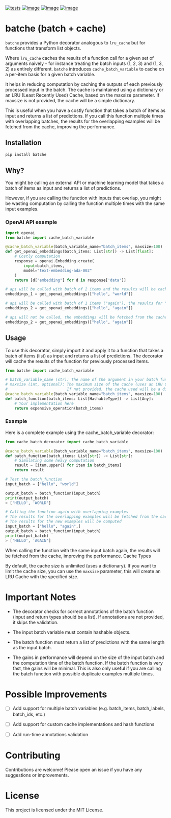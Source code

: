 

[![tests](https://github.com/gautierdag/batche/actions/workflows/test.yml/badge.svg)](https://github.com/gautierdag/batche/actions/workflows/test.yml)
[![image](https://img.shields.io/pypi/v/batche.svg)](https://pypi.python.org/pypi/batche)
[![image](https://img.shields.io/pypi/l/batche.svg)](https://pypi.python.org/pypi/batche)
[![image](https://img.shields.io/pypi/pyversions/batche.svg)](https://pypi.python.org/pypi/batche)

# batche (batch + cache)

`batche` provides a Python decorator analogous to `lru_cache` but for functions that transform list objects.

Where `lru_cache` caches the results of a function call for a given set of arguments naively - for instance treating the batch inputs (1, 2, 3) and (1, 3, 2) as entirely different.
`batche` introduces `cache_batch_variable` to cache on a per-item basis for a given batch variable.

It helps in reducing computation by caching the outputs of each previously processed input in the batch. The cache is maintained using a dictionary or an LRU (Least Recently Used) Cache, based on the maxsize parameter. If maxsize is not provided, the cache will be a simple dictionary.

This is useful when you have a costly function that takes a batch of items as input and returns a list of predictions. If you call this function multiple times with overlapping batches, the results for the overlapping examples will be fetched from the cache, improving the performance.

## Installation

```bash
pip install batche
```

## Why?

You might be calling an external API or machine learning model that takes a batch of items as input and returns a list of predictions.

However, if you are calling the function with inputs that overlap, you might be wasting computation by calling the function multiple times with the same input examples.


### OpenAI API example

```python
import openai
from batche import cache_batch_variable

@cache_batch_variable(batch_variable_name="batch_items", maxsize=100)
def get_openai_embeddings(batch_items: List[str]) -> List[float]:
    # Costly computation
    response = openai.Embedding.create(
        input=batch_items,
        model="text-embedding-ada-002"
    )
    return [d["embedding"] for d in response['data']]

# api will be called with batch of 2 items and the results will be cached
embeddings_1 = get_openai_embeddings(["hello", "world"])

# api will be called with batch of 1 items ("again"), the results for "hello" will be fetched from the cache
embeddings_2 = get_openai_embeddings(["hello", "again"])

# api will not be called, the embeddings will be fetched from the cache
embeddings_2 = get_openai_embeddings(["hello", "again"])

```


## Usage

To use this decorator, simply import it and apply it to a function that takes a batch of items (list) as input and returns a list of predictions. The decorator will cache the results of the function for previously processed items.

```python
from batche import cache_batch_variable

# batch_variable_name (str): The name of the argument in your batch function that holds the input batch list. This is a required parameter.
# maxsize (int, optional): The maximum size of the cache (uses an LRU Cache).
#                          If not provided, the cache used will be a dict.
@cache_batch_variable(batch_variable_name="batch_items", maxsize=100)
def batch_function(batch_items: List[HashableType]) -> List[Any]:
    # Your implementation here
    return expensive_operation(batch_items)
```


### Example

Here is a complete example using the cache_batch_variable decorator:

```python
from cache_batch_decorator import cache_batch_variable

@cache_batch_variable(batch_variable_name="batch_items", maxsize=100)
def batch_function(batch_items: List[str]) -> List[str]:
    # Simulating some heavy computation
    result = [item.upper() for item in batch_items]
    return result

# Test the batch_function
input_batch = ["hello", "world"]

output_batch = batch_function(input_batch)
print(output_batch)
> ['HELLO', 'WORLD']

# Calling the function again with overlapping examples
# The results for the overlapping examples will be fetched from the cache
# The results for the new examples will be computed
input_batch = ["hello", "again",]
output_batch = batch_function(input_batch)
print(output_batch)
> ['HELLO', 'AGAIN']
```

When calling the function with the same input batch again, the results will be fetched from the cache, improving the performance.
Cache Types

By default, the cache size is unlimited (uses a dictionary). If you want to limit the cache size, you can use the `maxsize` parameter, this will create an LRU Cache with the specified size.


# Important Notes

- The decorator checks for correct annotations of the batch function (input and return types should be a list). If annotations are not provided, it skips the validation.

- The input batch variable must contain hashable objects.

- The batch function must return a list of predictions with the same length as the input batch.

- The gains in performance will depend on the size of the input batch and the computation time of the batch function. If the batch function is very fast, the gains will be minimal. This is also only useful if you are calling the batch function with possible duplicate examples multiple times.


# Possible Improvements

- [ ] Add support for multiple batch variables (e.g. batch_items, batch_labels, batch_ids, etc.)
- [ ] Add support for custom cache implementations and hash functions
- [ ] Add run-time annotations validation


# Contributing

Contributions are welcome! Please open an issue if you have any suggestions or improvements.

# License

This project is licensed under the MIT License.
